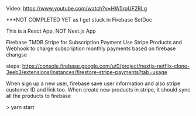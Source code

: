 Video: https://www.youtube.com/watch?v=HW5roUF2RLg

***NOT COMPLETED YET as I get stuck in Firebase SetDoc

This is a React App, NOT Next.js App

Firebase
TMDB
Stripe for Subscription Payment
Use Stripe Products and Webhook to charge subscription monthly payments based on firebase changse

steps:
https://console.firebase.google.com/u/0/project/nextjs-netflix-clone-3eeb3/extensions/instances/firestore-stripe-payments?tab=usage

When sign up a new user, firebase save user information and also stripe customer ID and link too.
When create new products in stripe, it should sync all the products to firebase

\> yarn start